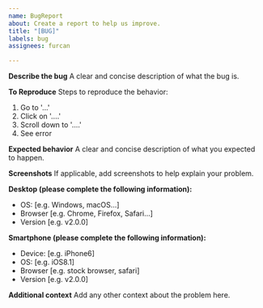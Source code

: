 ```yaml
---
name: BugReport
about: Create a report to help us improve.
title: "[BUG]"
labels: bug
assignees: furcan

---
```


**Describe the bug**
A clear and concise description of what the bug is.

**To Reproduce**
Steps to reproduce the behavior:
1. Go to '...'
2. Click on '....'
3. Scroll down to '....'
4. See error

**Expected behavior**
A clear and concise description of what you expected to happen.

**Screenshots**
If applicable, add screenshots to help explain your problem.

**Desktop (please complete the following information):**
 - OS: [e.g. Windows, macOS...]
 - Browser [e.g. Chrome, Firefox, Safari...]
 - Version [e.g. v2.0.0]

**Smartphone (please complete the following information):**
 - Device: [e.g. iPhone6]
 - OS: [e.g. iOS8.1]
 - Browser [e.g. stock browser, safari]
 - Version [e.g. v2.0.0]

**Additional context**
Add any other context about the problem here.
